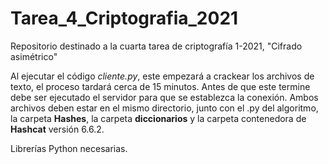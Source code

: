 # Tarea_4_Criptografia_2021

Repositorio destinado a la cuarta tarea de criptografía 1-2021, "Cifrado asimétrico"


Al ejecutar el código _cliente.py_, este empezará a crackear los archivos de texto, el proceso tardará cerca de 15 minutos. Antes de que este termine debe ser ejecutado el servidor para que se establezca la conexión. Ambos archivos deben estar en el mismo directorio, junto con el .py del algoritmo, la carpeta **Hashes**, la carpeta **diccionarios** y la carpeta contenedora de **Hashcat** versión 6.6.2.

Librerías Python necesarias.

